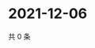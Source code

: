 # 2021-12-06

共 0 条

<!-- BEGIN WEIBO -->
<!-- 最后更新时间 Mon Dec 06 2021 00:21:10 GMT+0800 (China Standard Time) -->

<!-- END WEIBO -->
